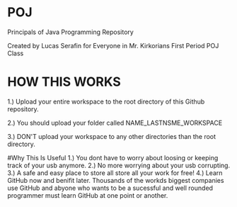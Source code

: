 # POJ
Principals of Java Programming Repository

Created by Lucas Serafin for Everyone in Mr. Kirkorians First Period POJ Class

# HOW THIS WORKS
1.) Upload your entire workspace to the root directory of this Github repository. 

2.) You should upload your folder called NAME_LASTNSME_WORKSPACE

3.) DON'T upload your workspace to any other directories than the root directory.

#Why This Is Useful
1.) You dont have to worry about loosing or keeping track of your usb anymore.
2.) No more worrying about your usb corrupting.
3.) A safe and easy place to store all store all your work for free!
4.) Learn GitHub now and benifit later. Thousands of the workds biggest companies use GitHub and abyone who wants to be a sucessful and well rounded programmer must learn GitHub at one point or another.
